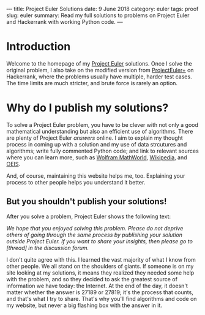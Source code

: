 ‐‐‐
title: Project Euler Solutions
date: 9 June 2018
category: euler
tags: proof
slug: euler
summary: Read my full solutions to problems on Project Euler and Hackerrank with working Python code.
‐‐‐

# Introduction

Welcome to the homepage of my [Project Euler](https://projecteuler.net/) solutions.
Once I solve the original problem, I also take on the modified version from [ProjectEuler+](https://www.hackerrank.com/contests/projecteuler/challenges) on Hackerrank, where the problems usually have multiple, harder test cases.
The time limits are much stricter, and brute force is rarely an option.

# Why do I publish my solutions?

To solve a Project Euler problem, you have to be clever with not only a good mathematical understanding but also an efficient use of algorithms.
There are plenty of Project Euler *answers* online.
I aim to explain my thought process in coming up with a solution and my use of data strcutures and algorithms; write fully commented Python code; and link to relevant sources where you can learn more, such as [Wolfram MathWorld](http://mathworld.wolfram.com/), [Wikipedia](https://en.wikipedia.org/wiki/Main_Page), and [OEIS](https://oeis.org/).

And, of course, maintaining this website helps me, too. 
Explaining your process to other people helps you understand it better.

## But you shouldn't publish your solutions!

After you solve a problem, Project Euler shows the following text:

*We hope that you enjoyed solving this problem.
Please do not deprive others of going through the same process by publishing your solution outside Project Euler.
If you want to share your insights, then please go to [thread] in the discussion forum.*

I don't quite agree with this.
I learned the vast majority of what I know from other people.
We all stand on the shoulders of giants.
If someone is on my site looking at my solutions, it means they realized they needed some help with the problem, and so they decided to ask the greatest source of information we have today: the Internet.
At the end of the day, it doesn't matter whether the answer is 27189 or 27819; it's the process that counts, and that's what I try to share.
That's why you'll find algorithms and code on my website, but never a big flashing box with the answer in it.